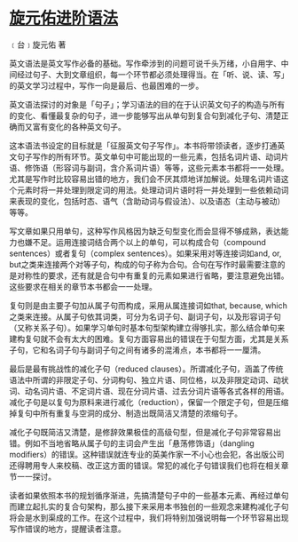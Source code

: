# [旋元佑进阶语法](http://grammar.codeyu.com)

﹝台﹞旋元佑 著

英文语法是英文写作必备的基础。写作牵涉到的问题可说千头万绪，小自用字、中间经过句子、大到文章组织，每一个环节都必须处理得当。在「听、说、读、写」的英文学习过程中，写作一向是最后、也最困难的一步。

英文语法探讨的对象是「句子」；学习语法的目的在于认识英文句子的构造与所有的变化、看懂最复杂的句子，进一步能够写出从单句到复合句到减化子句、清楚正确而又富有变化的各种英文句子。

这本语法书设定的目标就是「征服英文句子写作」。本书将带领读者，逐步打通英文句子写作的所有环节。英文单句中可能出现的一些元素，包括名词片语、动词片语、修饰语（形容词与副词，含介系词片语）等等，这些元素本书都将一一处理。尤其是写作时比较容易出错的地方，我们会不厌其烦地详加解说。处理名词片语这个元素时将一并处理到限定词的用法。处理动词片语时将一并处理到一些依赖动词来表现的变化，包括时态、语气（含助动词与假设法）、以及语态（主动与被动）等等。

写文章如果只用单句，这种写作风格因为缺乏句型变化而会显得不够成熟，表达能力也嫌不足。运用连接词结合两个以上的单句，可以构成合句（compound sentences）或者复句（complex sentences）。如果采用对等连接词如and, or, but之类来连接两个对等子句，构成的句子称为合句。合句在写作时最需要注意的是对称性的要求，还有就是合句中有重复的元素如果进行省略，要注意避免出错。这些要求在相关的章节本书都会一一处理。

复句则是由主要子句加从属子句而构成，采用从属连接词如t​​hat, because, which之类来连接。从属子句依其词类，可分为名词子句、副词子句，以及形容词子句（又称关系子句）。如果学习单句时基本句型架构建立得够扎实，那么结合单句来建构复句就不会有太大的困难。复句方面容易出的错误在于句型方面，尤其是关系子句，它和名词子句与副词子句之间有诸多的混淆点，本书都将一一厘清。

最后是最有挑战性的减化子句（reduced clauses）。所谓减化子句，涵盖了传统语法中所谓的非限定子句、分词构句、独立片语、同位格，以及非限定动词、动状词、动名词片语、不定词片语、现在分词片语、过去分词片语等各式各样的用语。减化子句是以复句为原料来进行减化（reduction），保留一个限定子句，但是压缩掉复句中所有重复与空洞的成分、制造出既简洁又清楚的浓缩句子。

减化子句既简洁又清楚，是修辞效果极佳的高级句型，但是减化子句非常容易出错。例如不当地省略从属子句的主词会产生出「悬荡修饰语」（dangling modifiers）的错误。这种错误就连专业的英美作家一不小心也会犯，各出版公司还得聘用专人来校稿、改正这方面的错误。常犯的减化子句错误我们也将在相关章节一一探讨。

读者如果依照本书的规划循序渐进，先搞清楚句子中的一些基本元素、再经过单句而建立起扎实的复合句架构，那么接下来采用本书独创的一些观念来建构减化子句将会是水到渠成的工作。在这个过程中，我们将特别加强说明每一个环节容易出现写作错误的地方，提醒读者注意。
